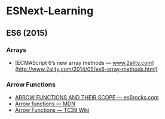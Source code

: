 # ESNext-Learning

## ES6 (2015)

### Arrays
* [ECMAScript 6’s new array methods — www.2ality.com](http://www.2ality.com/2014/05/es6-array-methods.html)

### Arrow Functions
* [ARROW FUNCTIONS AND THEIR SCOPE — es6rocks.com](http://es6rocks.com/2014/10/arrow-functions-and-their-scope/)
* [Arrow functions — MDN](https://developer.mozilla.org/en-US/docs/Web/JavaScript/Reference/Functions/Arrow_functions)
* [Arrow Functions — TC39 Wiki](http://tc39wiki.calculist.org/es6/arrow-functions/)
